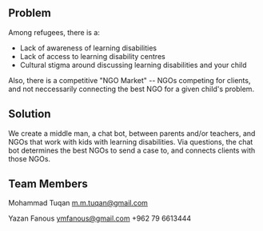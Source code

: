 ## Problem
Among refugees, there is a:

* Lack of awareness of learning disabilities 
* Lack of access to learning disability centres
* Cultural stigma around discussing learning disabilities and your child

Also, there is a competitive "NGO Market" -- NGOs competing for clients, and not neccessarily connecting the best NGO for a given child's problem.

## Solution
We create a middle man, a chat bot, between parents and/or teachers, and NGOs that work with kids with learning disabilities. Via questions, the chat bot determines the best NGOs to send a case to, and connects clients with those NGOs.

## Team Members

Mohammad Tuqan <m.m.tuqan@gmail.com>

Yazan Fanous <ymfanous@gmail.com> +962 79 6613444